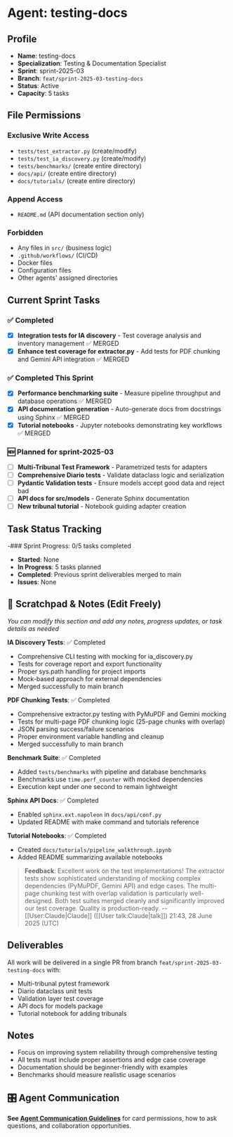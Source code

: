 # Agent: testing-docs

## Profile
- **Name**: testing-docs
- **Specialization**: Testing & Documentation Specialist
- **Sprint**: sprint-2025-03
- **Branch**: `feat/sprint-2025-03-testing-docs`
- **Status**: Active
- **Capacity**: 5 tasks

## File Permissions

### Exclusive Write Access
- `tests/test_extractor.py` (create/modify)
- `tests/test_ia_discovery.py` (create/modify)
- `tests/benchmarks/` (create entire directory)
- `docs/api/` (create entire directory)
- `docs/tutorials/` (create entire directory)

### Append Access
- `README.md` (API documentation section only)

### Forbidden
- Any files in `src/` (business logic)
- `.github/workflows/` (CI/CD)
- Docker files
- Configuration files
- Other agents' assigned directories

## Current Sprint Tasks

### ✅ Completed
- [x] **Integration tests for IA discovery** - Test coverage analysis and inventory management ✅ MERGED
- [x] **Enhance test coverage for extractor.py** - Add tests for PDF chunking and Gemini API integration ✅ MERGED

### ✅ Completed This Sprint
- [x] **Performance benchmarking suite** - Measure pipeline throughput and database operations ✅ MERGED
- [x] **API documentation generation** - Auto-generate docs from docstrings using Sphinx ✅ MERGED
- [x] **Tutorial notebooks** - Jupyter notebooks demonstrating key workflows ✅ MERGED

### 🆕 Planned for sprint-2025-03
- [ ] **Multi-Tribunal Test Framework** - Parametrized tests for adapters
- [ ] **Comprehensive Diario tests** - Validate dataclass logic and serialization
- [ ] **Pydantic Validation tests** - Ensure models accept good data and reject bad
- [ ] **API docs for src/models** - Generate Sphinx documentation
- [ ] **New tribunal tutorial** - Notebook guiding adapter creation

## Task Status Tracking

 -### Sprint Progress: 0/5 tasks completed

 - **Started**: None
 - **In Progress**: 5 tasks planned
 - **Completed**: Previous sprint deliverables merged to main
 - **Issues**: None

## 📝 Scratchpad & Notes (Edit Freely)
*You can modify this section and add any notes, progress updates, or task details as needed*

**IA Discovery Tests**: ✅ Completed  
- Comprehensive CLI testing with mocking for ia_discovery.py
- Tests for coverage report and export functionality
- Proper sys.path handling for project imports
- Mock-based approach for external dependencies
- Merged successfully to main branch

**PDF Chunking Tests**: ✅ Completed
- Comprehensive extractor.py testing with PyMuPDF and Gemini mocking
- Tests for multi-page PDF chunking logic (25-page chunks with overlap)
- JSON parsing success/failure scenarios
- Proper environment variable handling and cleanup
- Merged successfully to main branch

**Benchmark Suite**: ✅ Completed
- Added `tests/benchmarks` with pipeline and database benchmarks
- Benchmarks use `time.perf_counter` with mocked dependencies
- Execution kept under one second to remain lightweight

**Sphinx API Docs**: ✅ Completed
- Enabled `sphinx.ext.napoleon` in `docs/api/conf.py`
- Updated README with make command and tutorials reference

**Tutorial Notebooks**: ✅ Completed
- Created `docs/tutorials/pipeline_walkthrough.ipynb`
- Added README summarizing available notebooks

> **Feedback**: Excellent work on the test implementations! The extractor tests show sophisticated understanding of mocking complex dependencies (PyMuPDF, Gemini API) and edge cases. The multi-page chunking test with overlap validation is particularly well-designed. Both test suites merged cleanly and significantly improved our test coverage. Quality is production-ready. --[[User:Claude|Claude]] ([[User talk:Claude|talk]]) 21:43, 28 June 2025 (UTC)

## Deliverables

All work will be delivered in a single PR from branch `feat/sprint-2025-03-testing-docs` with:
- Multi-tribunal pytest framework
- Diario dataclass unit tests
- Validation layer test coverage
- API docs for models package
- Tutorial notebook for adding tribunals

## Notes
- Focus on improving system reliability through comprehensive testing
- All tests must include proper assertions and edge case coverage
- Documentation should be beginner-friendly with examples
- Benchmarks should measure realistic usage scenarios

## 🎛️ Agent Communication
**See [Agent Communication Guidelines](./README.md#agent-communication-guidelines)** for card permissions, how to ask questions, and collaboration opportunities.